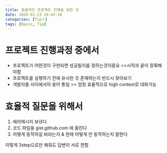 ```yaml
---
title: 효율적인 프로젝트 진행을 위한 것 
date: 2020-01-23 19:43:10
categories: [Tipㅑ]
tags: [Basic, Tip]
---
```


# 프로젝트 진행과정 중에서

- 프로젝트가 어떤것이 구현되면 성공될지를 정하는것이중요 >>시작과 끝이 정확해야함
- 프로젝트를 실행하기 전에 유사한 것 존재하는지 반드시 찾아보기
- 개발자들 사이에서의 용어 통일 >> 엄청 효율적으로 high context로 대화가능

# 효율적 질문을 위해서



1. 에러메시지 보낸다
2. 코드 파일을 gist.github.com 에 올린다
3. 어떻게 동작하길 바라는지 & 현재 어떻게 안 동작하는지 말한다

이렇게 3step으로만 해줘도 답변이 서로 편함